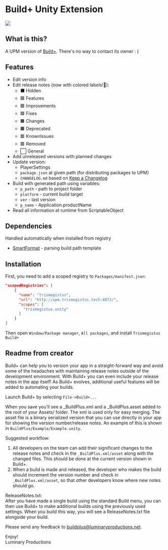 # Build+ Unity Extension

![](https://raw.githubusercontent.com/Hermesiss/unity-buildplus/master/Packages/trismegistus.unity.buildplus/Documentation~/images/mainWindow.jpg)

## What is this?

A UPM version of [Build+](https://assetstore.unity.com/packages/tools/utilities/build-3720). There's no way to contact its owner : (

## Features

* Edit version info
* Edit release notes (now with colored labels!💐):
  * ⬛ Hidden
  * 🟩 Features
  * 🟪 Improvements
  * 🟦 Fixes
  * 🟧 Changes
  * 🟧 Deprecated
  * 🟥 KnownIssues
  * 🟥 Removed
  * ⬜ General
* Add unreleased versions with planned changes
* Update version:
  * PlayerSettings
  * `package.json` at given path (for distributing packages to UPM)
  * `CHANGELOG.md` based on [Keep a Changelog](https://keepachangelog.com/en/1.0.0/)
* Build with generated path using variables:
  * `p_path` - path to project folder
  * `platform` - current build target
  * `ver` - last version
  * `p_name` - Application.productName
* Read all information at runtime from ScriptableObject

## Dependencies

Handled automatically when installed from registry

* [SmartFormat](https://github.com/Hermesiss/unity-smartformat) - parsing build path template

## Installation

First, you need to add a scoped registry to `Packages/manifest.json`:

```json
"scopedRegistries": [
    {
      "name": "trismegistus",
      "url": "http://upm.trismegistus.tech:4873/",
      "scopes": [
        "trismegistus.unity"
      ]
    }
]
```

Then open `Window/Package manager`, `All packages`, and install `Trismegistus Build+`

## Readme from creator

Build+ can help you to version your app in a straight-forward way and avoid some of the headaches with maintaining release notes outside of the development environment. With Build+ you can even include your release notes in the app itself! As Build+ evolves, additional useful features will be added to automating your builds.

Launch Build+ by selecting `File->Build+...`

When you save you'll see a _BuildPlus.xml and a _BuildPlus.asset added to the root of your Assets/ folder. The xml is used only for easy merging. The asset file is a binary serialized version that you can use directly in your app for showing the version number/release notes. An example of this is shown in `BuildPlus/Example/Example.unity`.

Suggested workflow: 
1. All developers on the team can add their significant changes to the release notes and check in the `_BuildPlus.xml/asset` along with the changed files. This should be done at the current version shown in Build+.
2. When a build is made and released, the developer who makes the build should increment the version number and check in `_BuildPlus.xml/asset`, so that other developers know where new notes should go.

ReleaseNotes.txt:  
After you have made a single build using the standard Build menu, you can then use Build+ to make additional builds 
using the previously used settings. When you build this way, you will see a ReleaseNotes.txt file alongside your build.

Please send any feedback to <buildplus@luminaryproductions.net>.

Enjoy!  
Luminary Productions